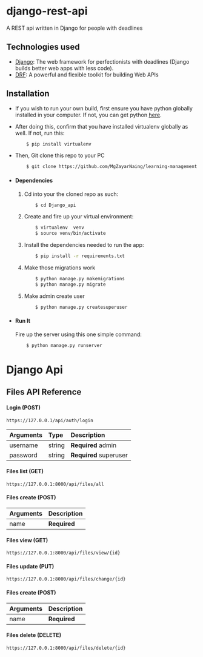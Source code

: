 # django-rest-api
A REST api written in Django for people with deadlines

## Technologies used
* [Django](https://www.djangoproject.com/): The web framework for perfectionists with deadlines (Django builds better web apps with less code).
* [DRF](https://www.django-rest-framework.org/): A powerful and flexible toolkit for building Web APIs


## Installation
* If you wish to run your own build, first ensure you have python globally installed in your computer. If not, you can get python [here](https://www.python.org").
* After doing this, confirm that you have installed virtualenv globally as well. If not, run this:
    ```bash
        $ pip install virtualenv
    ```
* Then, Git clone this repo to your PC
    ```bash
        $ git clone https://github.com/MgZayarNaing/learning-management-system.git

* #### Dependencies
    1. Cd into your the cloned repo as such:
        ```bash
            $ cd Django_api
        ```
    2. Create and fire up your virtual environment:
        ```bash
            $ virtualenv  venv
            $ source venv/bin/activate
        ```
    3. Install the dependencies needed to run the app:
        ```bash
            $ pip install -r requirements.txt
        ```
    4. Make those migrations work
        ```bash
            $ python manage.py makemigrations
            $ python manage.py migrate
        ```
    4. Make admin create user
        ```bash
            $ python manage.py createsuperuser
        ```

* #### Run It
    Fire up the server using this one simple command:
    ```bash
        $ python manage.py runserver
    ```

# Django Api

##  Files API Reference

#### Login (POST)

```https
https://127.0.0.1/api/auth/login
```

| Arguments | Type   | Description                  |
| :-------- | :----- | :--------------------------- |
| username  | string | **Required** admin           |
| password  | string | **Required** superuser       |

####  Files list (GET)

```https
https://127.0.0.1:8000/api/files/all
```
####  Files create (POST)
| Arguments | Description                  |
| :-------- | :--------------------------- |
| name      | **Required**                 |

####  Files view (GET)

```https
https://127.0.0.1:8000/api/files/view/{id}
```
####  Files update (PUT)

```https
https://127.0.0.1:8000/api/files/change/{id}
```
####  Files create (POST)
| Arguments | Description                  |
| :-------- | :--------------------------- |
| name      | **Required**                 |

####  Files delete (DELETE)

```https
https://127.0.0.1:8000/api/files/delete/{id}
```
